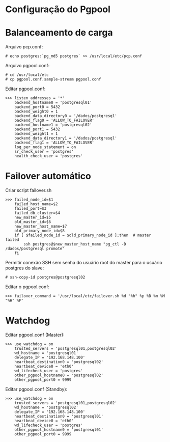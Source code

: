 Configuração do Pgpool
======================


Balanceamento de carga
======================

Arquivo pcp.conf:

	# echo postgres:`pg_md5 postgres` >> /usr/local/etc/pcp.conf

Arquivo pgpool.conf:

	# cd /usr/local/etc
	# cp pgpool.conf.sample-stream pgpool.conf

Editar pgpool.conf:

	>>> listen_addresses = '*'
	    backend_hostname0 = 'postgresql01'
	    backend_port0 = 5432
	    backend_weight0 = 1
	    backend_data_directory0 = '/dados/postgresql'
	    backend_flag0 = 'ALLOW_TO_FAILOVER'
	    backend_hostname1 = 'postgresql02'
	    backend_port1 = 5432
	    backend_weight1 = 1
	    backend_data_directory1 = '/dados/postgresql'
	    backend_flag1 = 'ALLOW_TO_FAILOVER'
	    log_per_node_statement = on
	    sr_check_user = 'postgres'
	    health_check_user = 'postgres'

Failover automático
===================

Criar script failover.sh

	>>> failed_node_id=$1
	    failed_host_name=$2
	    failed_port=$3
	    failed_db_cluster=$4
	    new_master_id=$5
	    old_master_id=$6
	    new_master_host_name=$7
	    old_primary_node_id=$8
	    if [ $failed_node_id = $old_primary_node_id ];then	# master failed
	        ssh postgres@$new_master_host_name "pg_ctl -D /dados/postgresql promote"
	    fi

Permitir conexão SSH sem senha do usuário root do master para o usuário postgres do slave:

	# ssh-copy-id postgres@postgresql02

Editar o pgpool.conf:

	>>> failover_command = '/usr/local/etc/failover.sh %d "%h" %p %D %m %M "%H" %P'

Watchdog
========

Editar pgpool.conf (Master):

	>>> use_watchdog = on
	    trusted_servers = 'postgresql01,postgresql02'
	    wd_hostname = 'postgresql01'
	    delegate_IP = '192.168.148.100'
	    heartbeat_destination0 = 'postgresql02'
	    heartbeat_device0 = 'eth0'
	    wd_lifecheck_user = 'postgres'
	    other_pgpool_hostname0 = 'postgresql02'
	    other_pgpool_port0 = 9999

Editar pgpool.conf (Standby):

	>>> use_watchdog = on
	    trusted_servers = 'postgresql01,postgresql02'
	    wd_hostname = 'postgresql02'
	    delegate_IP = '192.168.148.100'
	    heartbeat_destination0 = 'postgresql01'
	    heartbeat_device0 = 'eth0'
	    wd_lifecheck_user = 'postgres'
	    other_pgpool_hostname0 = 'postgresql01'
	    other_pgpool_port0 = 9999
